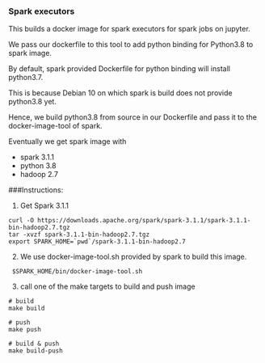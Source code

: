 ### Spark executors
This builds a docker image for spark executors for spark jobs on jupyter.

We pass our dockerfile to this tool to add python binding for Python3.8 to spark image.

By default, spark provided Dockerfile for python binding will install python3.7.

This is because Debian 10 on which spark is build does not provide python3.8 yet.

Hence, we build python3.8 from source in our Dockerfile and pass it to the docker-image-tool of spark.

Eventually we get spark image with
- spark 3.1.1
- python 3.8
- hadoop 2.7

###Instructions:
1. Get Spark 3.1.1
```shell
curl -O https://downloads.apache.org/spark/spark-3.1.1/spark-3.1.1-bin-hadoop2.7.tgz
tar -xvzf spark-3.1.1-bin-hadoop2.7.tgz 
export SPARK_HOME=`pwd`/spark-3.1.1-bin-hadoop2.7
```

2. We use docker-image-tool.sh provided by spark to build this image.
```shell
 $SPARK_HOME/bin/docker-image-tool.sh
```

3. call one of the make targets to build and push image
```shell
# build 
make build

# push 
make push

# build & push 
make build-push
```
 
